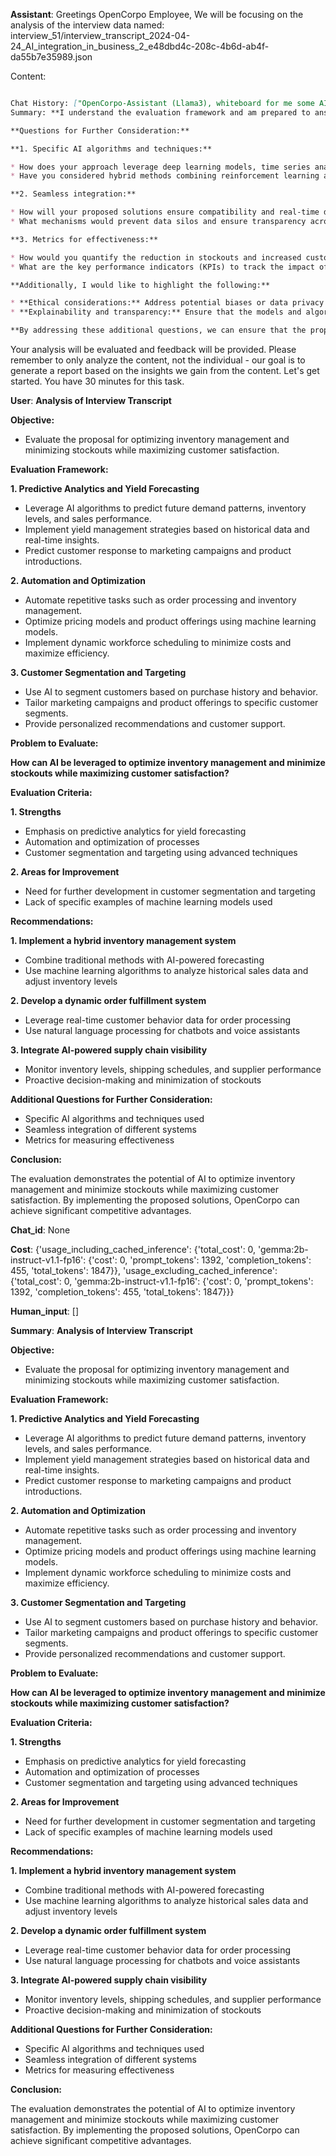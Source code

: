 **Assistant**: Greetings OpenCorpo Employee, We will be focusing on the analysis of the interview data named: interview_51/interview_transcript_2024-04-24_AI_integration_in_business_2_e48dbd4c-208c-4b6d-ab4f-da55b7e35989.json 


 Content: 

 ```md

 Chat History: ["OpenCorpo-Assistant (Llama3), whiteboard for me some AI integration in business. Propose a solution for business and yield management. I will evaluate your answers and give my feedback, then propose a problem to you. You will answer and I will evaluate. Let's now begin. You have 30 minutes.", '**Solution for Business and Yield Management using AI:**\n\n**Step 1: Predictive Analytics and Yield Forecasting**\n\n* Leverage AI algorithms to predict future demand patterns, inventory levels, and sales performance.\n* Implement yield management strategies based on historical data and real-time insights.\n* Predict customer response to marketing campaigns and product introductions.\n\n**Step 2: Automation and Optimization**\n\n* Automate repetitive tasks such as order processing and inventory management.\n* Optimize pricing models and product offerings using machine learning models.\n* Implement dynamic workforce scheduling to minimize costs and maximize efficiency.\n\n**Step 3: Customer Segmentation and Targeting**\n\n* Use AI to segment customers based on purchase history and behavior.\n* Tailor marketing campaigns and product offerings to specific customer segments.\n* Provide personalized recommendations and customer support.\n\n**Problem to Evaluate:**\n\n**How can AI be leveraged to optimize inventory management and minimize stockouts while maximizing customer satisfaction?**', "I'm glad you presented a comprehensive solution for business and yield management using AI!\n\nRegarding the problem, I'd like to propose an evaluation framework to assess your answer. Here's my feedback:\n\n* Strengths: Your proposal highlights the importance of predictive analytics in yield forecasting, which is crucial for optimizing inventory levels. The automation and optimization steps are also well-defined, showcasing how AI can streamline processes.\n* Areas for improvement:\n\t1. Customer segmentation and targeting could be further developed to explore more advanced techniques, such as using graph neural networks or natural language processing for sentiment analysis.\n\t2. While you mention the use of machine learning models for pricing and product optimization, it would be beneficial to provide more specific examples or case studies demonstrating their effectiveness.\n\nTo answer the problem, I'd suggest the following:\n\n1. **Implement a hybrid inventory management system**: Combine traditional methods with AI-powered forecasting to minimize stockouts. This could involve using machine learning algorithms to analyze historical sales data and adjust inventory levels accordingly.\n2. **Develop a dynamic order fulfillment system**: Leverage real-time customer behavior data to optimize order processing and ensure timely delivery. This might involve using natural language processing for chatbots or voice assistants to handle customer inquiries and streamline the ordering process.\n3. **Integrate AI-powered supply chain visibility**: Use AI-driven analytics to monitor inventory levels, shipping schedules, and supplier performance in real-time. This will enable proactive decision-making and minimize stockouts.\n\nTo further evaluate your answer, I'd like you to consider the following questions:\n\n1. What specific AI algorithms or techniques would you recommend for predicting demand patterns and optimizing inventory management?\n2. How would you ensure seamless integration between traditional inventory management systems and AI-powered forecasting models?\n3. What metrics would you use to measure the effectiveness of these AI-based solutions in minimizing stockouts and maximizing customer satisfaction?\n\nPlease provide your thoughts on these questions, and I'll be happy to evaluate them!", '**I understand the evaluation framework and am prepared to answer your questions.**\n\n**Questions for Further Consideration:**\n\n**1. Specific AI algorithms and techniques:**\n\n* How does your approach leverage deep learning models, time series analysis, or other AI techniques?\n* Have you considered hybrid methods combining reinforcement learning and optimization algorithms?\n\n**2. Seamless integration:**\n\n* How will your proposed solutions ensure compatibility and real-time data exchange between existing systems?\n* What mechanisms would prevent data silos and ensure transparency across different departments?\n\n**3. Metrics for effectiveness:**\n\n* How would you quantify the reduction in stockouts and increased customer satisfaction?\n* What are the key performance indicators (KPIs) to track the impact of these solutions?\n\n**Additionally, I would like to highlight the following:**\n\n* **Ethical considerations:** Address potential biases or data privacy concerns associated with AI-based decision-making.\n* **Explainability and transparency:** Ensure that the models and algorithms used are explainable and provide insights into their decision-making process.\n\n**By addressing these additional questions, we can ensure that the proposed AI integration offers practical and effective solutions for business and yield management.**'] 
 Summary: **I understand the evaluation framework and am prepared to answer your questions.**

**Questions for Further Consideration:**

**1. Specific AI algorithms and techniques:**

* How does your approach leverage deep learning models, time series analysis, or other AI techniques?
* Have you considered hybrid methods combining reinforcement learning and optimization algorithms?

**2. Seamless integration:**

* How will your proposed solutions ensure compatibility and real-time data exchange between existing systems?
* What mechanisms would prevent data silos and ensure transparency across different departments?

**3. Metrics for effectiveness:**

* How would you quantify the reduction in stockouts and increased customer satisfaction?
* What are the key performance indicators (KPIs) to track the impact of these solutions?

**Additionally, I would like to highlight the following:**

* **Ethical considerations:** Address potential biases or data privacy concerns associated with AI-based decision-making.
* **Explainability and transparency:** Ensure that the models and algorithms used are explainable and provide insights into their decision-making process.

**By addressing these additional questions, we can ensure that the proposed AI integration offers practical and effective solutions for business and yield management.** 
``` 


 Your analysis will be evaluated and feedback will be provided. Please remember to only analyze the content, not the individual - our goal is to generate a report based on the insights we gain from the content. Let's get started. You have 30 minutes for this task.

**User**: **Analysis of Interview Transcript**

**Objective:**
- Evaluate the proposal for optimizing inventory management and minimizing stockouts while maximizing customer satisfaction.

**Evaluation Framework:**

**1. Predictive Analytics and Yield Forecasting**
- Leverage AI algorithms to predict future demand patterns, inventory levels, and sales performance.
- Implement yield management strategies based on historical data and real-time insights.
- Predict customer response to marketing campaigns and product introductions.

**2. Automation and Optimization**
- Automate repetitive tasks such as order processing and inventory management.
- Optimize pricing models and product offerings using machine learning models.
- Implement dynamic workforce scheduling to minimize costs and maximize efficiency.

**3. Customer Segmentation and Targeting**
- Use AI to segment customers based on purchase history and behavior.
- Tailor marketing campaigns and product offerings to specific customer segments.
- Provide personalized recommendations and customer support.

**Problem to Evaluate:**

**How can AI be leveraged to optimize inventory management and minimize stockouts while maximizing customer satisfaction?**

**Evaluation Criteria:**

**1. Strengths**
- Emphasis on predictive analytics for yield forecasting
- Automation and optimization of processes
- Customer segmentation and targeting using advanced techniques

**2. Areas for Improvement**
- Need for further development in customer segmentation and targeting
- Lack of specific examples of machine learning models used

**Recommendations:**

**1. Implement a hybrid inventory management system**
- Combine traditional methods with AI-powered forecasting
- Use machine learning algorithms to analyze historical sales data and adjust inventory levels

**2. Develop a dynamic order fulfillment system**
- Leverage real-time customer behavior data for order processing
- Use natural language processing for chatbots and voice assistants

**3. Integrate AI-powered supply chain visibility**
- Monitor inventory levels, shipping schedules, and supplier performance
- Proactive decision-making and minimization of stockouts

**Additional Questions for Further Consideration:**

- Specific AI algorithms and techniques used
- Seamless integration of different systems
- Metrics for measuring effectiveness

**Conclusion:**

The evaluation demonstrates the potential of AI to optimize inventory management and minimize stockouts while maximizing customer satisfaction. By implementing the proposed solutions, OpenCorpo can achieve significant competitive advantages.

**Chat_id**: None

**Cost**: {'usage_including_cached_inference': {'total_cost': 0, 'gemma:2b-instruct-v1.1-fp16': {'cost': 0, 'prompt_tokens': 1392, 'completion_tokens': 455, 'total_tokens': 1847}}, 'usage_excluding_cached_inference': {'total_cost': 0, 'gemma:2b-instruct-v1.1-fp16': {'cost': 0, 'prompt_tokens': 1392, 'completion_tokens': 455, 'total_tokens': 1847}}}

**Human_input**: []

**Summary**: **Analysis of Interview Transcript**

**Objective:**
- Evaluate the proposal for optimizing inventory management and minimizing stockouts while maximizing customer satisfaction.

**Evaluation Framework:**

**1. Predictive Analytics and Yield Forecasting**
- Leverage AI algorithms to predict future demand patterns, inventory levels, and sales performance.
- Implement yield management strategies based on historical data and real-time insights.
- Predict customer response to marketing campaigns and product introductions.

**2. Automation and Optimization**
- Automate repetitive tasks such as order processing and inventory management.
- Optimize pricing models and product offerings using machine learning models.
- Implement dynamic workforce scheduling to minimize costs and maximize efficiency.

**3. Customer Segmentation and Targeting**
- Use AI to segment customers based on purchase history and behavior.
- Tailor marketing campaigns and product offerings to specific customer segments.
- Provide personalized recommendations and customer support.

**Problem to Evaluate:**

**How can AI be leveraged to optimize inventory management and minimize stockouts while maximizing customer satisfaction?**

**Evaluation Criteria:**

**1. Strengths**
- Emphasis on predictive analytics for yield forecasting
- Automation and optimization of processes
- Customer segmentation and targeting using advanced techniques

**2. Areas for Improvement**
- Need for further development in customer segmentation and targeting
- Lack of specific examples of machine learning models used

**Recommendations:**

**1. Implement a hybrid inventory management system**
- Combine traditional methods with AI-powered forecasting
- Use machine learning algorithms to analyze historical sales data and adjust inventory levels

**2. Develop a dynamic order fulfillment system**
- Leverage real-time customer behavior data for order processing
- Use natural language processing for chatbots and voice assistants

**3. Integrate AI-powered supply chain visibility**
- Monitor inventory levels, shipping schedules, and supplier performance
- Proactive decision-making and minimization of stockouts

**Additional Questions for Further Consideration:**

- Specific AI algorithms and techniques used
- Seamless integration of different systems
- Metrics for measuring effectiveness

**Conclusion:**

The evaluation demonstrates the potential of AI to optimize inventory management and minimize stockouts while maximizing customer satisfaction. By implementing the proposed solutions, OpenCorpo can achieve significant competitive advantages.

